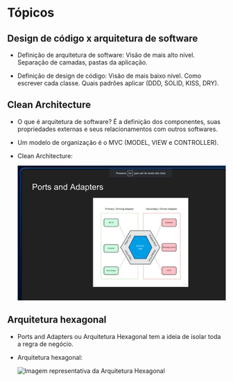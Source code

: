 # Tópicos

## Design de código x arquitetura de software

- Definição de arquitetura de software: Visão de mais alto nível. Separação de camadas, pastas da aplicação.

- Definição de design de código: Visão de mais baixo nível. Como escrever cada classe. Quais padrões aplicar (DDD, SOLID, KISS, DRY).

## Clean Architecture

- O que é arquitetura de software? É a definição dos componentes, suas propriedades externas e seus relacionamentos com outros softwares.

- Um modelo de organização é o MVC (MODEL, VIEW e CONTROLLER).

- Clean Architecture:

    ![Imagem representativa do Clean Architecture](img/ArquiteturaHexagonal.png)

## Arquitetura hexagonal

- Ports and Adapters ou Arquitetura Hexagonal tem a ideia de isolar toda a regra de negócio.

- Arquitetura hexagonal:

    ![Imagem representativa da Arquitetura Hexagonal](CleanArchitecture.png)